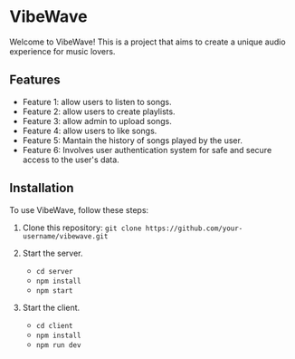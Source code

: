 # VibeWave

Welcome to VibeWave! This is a project that aims to create a unique audio experience for music lovers.

## Features

-   Feature 1: allow users to listen to songs.
-   Feature 2: allow users to create playlists.
-   Feature 3: allow admin to upload songs.
-   Feature 4: allow users to like songs.
-   Feature 5: Mantain the history of songs played by the user.
-   Feature 6: Involves user authentication system for safe and secure access to the user's data.

## Installation

To use VibeWave, follow these steps:

1. Clone this repository: `git clone https://github.com/your-username/vibewave.git`
2. Start the server.

    - `cd server`
    - `npm install`
    - `npm start`

3. Start the client.
    - `cd client`
    - `npm install`
    - `npm run dev`
